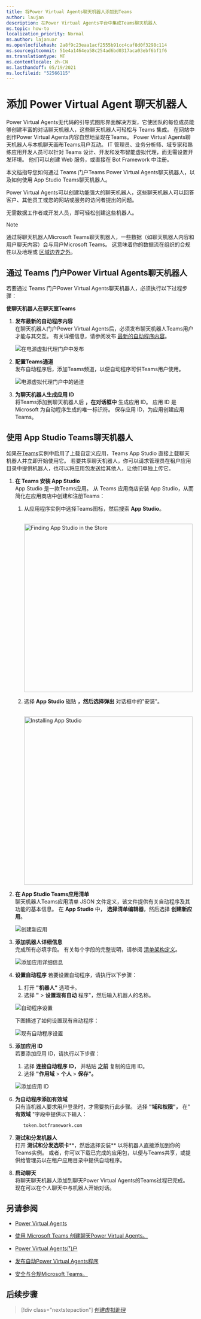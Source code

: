```yaml
---
title: 将Power Virtual Agents聊天机器人添加到Teams
author: laujan
description: 在Power Virtual Agents平台中集成Teams聊天机器人
ms.topic: how-to
localization_priority: Normal
ms.author: lajanuar
ms.openlocfilehash: 2a8f9c23eaa1acf2555b91cc4caf8d0f3298c114
ms.sourcegitcommit: 51e4a1464ea58c254ad6bd0317aca03ebf6bf1f6
ms.translationtype: MT
ms.contentlocale: zh-CN
ms.lasthandoff: 05/19/2021
ms.locfileid: "52566115"
---
```

# <a name="add-power-virtual-agents-chatbot"></a>添加 Power Virtual Agent 聊天机器人 

Power Virtual Agents无代码的引导式图形界面解决方案，它使团队的每位成员能够创建丰富的对话聊天机器人，这些聊天机器人可轻松与 Teams 集成。 在网站中创作Power Virtual Agents内容自然地呈现在Teams。 Power Virtual Agents聊天机器人与本机聊天画布Teams用户互动。 IT 管理员、业务分析师、域专家和熟练应用开发人员可以针对 Teams 设计、开发和发布智能虚拟代理，而无需设置开发环境。 他们可以创建 Web 服务，或直接在 Bot Framework 中注册。 

本文档指导您如何通过 Teams 门户Teams Power Virtual Agents聊天机器人，以及如何使用 App Studio Teams聊天机器人。 

Power Virtual Agents可以创建功能强大的聊天机器人，这些聊天机器人可以回答客户、其他员工或您的网站或服务的访问者提出的问题。

无需数据工作者或开发人员，即可轻松创建这些机器人。

> [!NOTE]
> 通过将聊天机器人Microsoft Teams聊天机器人，一些数据（如聊天机器人内容和用户聊天内容）会与用户Microsoft Teams。 这意味着你的数据流在组织的合规性以及地理或 [区域边界之外](/power-virtual-agents/data-location)。 <br/>

## <a name="make-your-chatbot-available-in-teams-through-the-power-virtual-agents-portal"></a>通过 Teams 门户Power Virtual Agents聊天机器人

若要通过 Teams 门户Power Virtual Agents聊天机器人，必须执行以下过程步骤：

**使聊天机器人在聊天室Teams**

1. **发布最新的自动程序内容**  
在聊天机器人门户Power Virtual Agents后，必须发布聊天机器人Teams用户才能与其交互。 有关详细信息，请参阅发布 [最新的自动程序内容](/power-virtual-agents/publication-fundamentals-publish-channels#publish-the-latest-bot-content)。

   ![在电源虚拟代理门户中发布](../../assets/images/pva-publish.png)

1. **配置Teams通道**  
发布自动程序后，添加Teams频道，以便自动程序可供Teams用户使用。

   ![电源虚拟代理门户中的通道](../../assets/images/pva-channels.png)

1. **为聊天机器人生成应用 ID**  
将Teams添加到聊天机器人后 **，在对话框中** 生成应用 ID。 应用 ID 是 Microsoft 为自动程序生成的唯一标识符。 保存应用 ID，为应用创建应用Teams。

## <a name="add-your-bot-to-teams-using-app-studio"></a>使用 App Studio Teams聊天机器人

如果在[Teams](/microsoftteams/admin-settings)实例中启用了上载自定义应用，Teams App Studio 直接上载聊天机器人并立即开始使用它。 若要共享聊天机器人，你可以请求管理员在租户应用目录中提供机器人，也可以将应用包发送给其他人，让他们单独上传它。

1. **在 Teams 安装 App Studio**  
App Studio 是一款Teams应用。 从 Teams 应用商店安装 App Studio，从而简化在应用商店中创建和注册Teams： 

   1. 从应用程序实例中选择Teams图标，然后搜索 **App Studio**。

      &emsp;&emsp; <img  width="450px" alt="Finding App Studio in the Store" src="../../assets/images/get-started/app-studio-store.png"/>   

   1. 选择 **App Studio** 磁贴 **，然后选择弹出** 对话框中的"安装"。

      &emsp;&emsp; <img  width="450px" alt="Installing App Studio" src="../../assets/images/get-started/app-studio-install.png"/>

1. **在 App Studio Teams应用清单**  
聊天机器人Teams应用清单 JSON 文件定义，该文件提供有关自动程序及其功能的基本信息。 在 **App Studio** 中， **选择清单编辑器**，然后选择 **创建新应用**。

    ![创建新应用](../../assets/images/get-started/create-new-app.png)

1. **添加机器人详细信息**  
完成所有必填字段。 有关每个字段的完整说明，请参阅 [清单架构定义](../../resources/schema/manifest-schema.md)。

    ![添加应用详细信息](../../assets/images/get-started/add-app-details.png)

1. **设置自动程序** 若要设置自动程序，请执行以下步骤： 
     1. 打开 **"机器人"** 选项卡。 
     1. 选择 **"**  >  **设置现有自动** 程序"，然后输入机器人的名称。

   ![自动程序设置](../../assets/images/get-started/bot-set-up.png) 

   下图描述了如何设置现有自动程序：      

   ![现有自动程序设置](../../assets/images/get-started/existing-bot-set-up.png)
       
1. **添加应用 ID**  
若要添加应用 ID，请执行以下步骤：  
    1. 选择 **连接自动程序 ID，** 并粘贴 **之前** 复制的应用 ID。 
    1. 选择 **"作用域**  >  **个人**  >  **保存"。**

    ![添加应用 ID](../../assets/images/get-started/add-app-id.png)

1. **为自动程序添加有效域**  
只有当机器人要求用户登录时，才需要执行此步骤。 选择 **"域和权限"，** 在" **有效域** "字段中提供以下输入：

    ```bash
       token.botframework.com
    ```

1. **测试和分发机器人**  
打开 **测试和分发选项卡****，然后选择安装** 以将机器人直接添加到你的Teams实例。 或者，你可以下载已完成的应用包，以便与Teams共享，或提供给管理员以在租户应用目录中提供自动程序。

1. **启动聊天**   
将聊天聊天机器人添加到聊天Power Virtual Agents的Teams过程已完成。 现在可以在个人聊天中与机器人开始对话。

## <a name="see-also"></a>另请参阅

- [Power Virtual Agents](/power-virtual-agents/fundamentals-what-is-power-virtual-agents)  

- [使用 Microsoft Teams 创建聊天Power Virtual Agents。](../bot-features.md#bots-and-the-microsoft-power-virtual-agents)  

- [Power Virtual Agents门户](https://powervirtualagents.microsoft.com)

- [发布自动Power Virtual Agents程序](/power-virtual-agents/publication-fundamentals-publish-channels)

- [安全与合规Microsoft Teams。](/MicrosoftTeams/security-compliance-overview)

## <a name="next-step"></a>后续步骤

> [!div class="nextstepaction"]
> [创建虚拟助理](~/samples/virtual-assistant.md)

